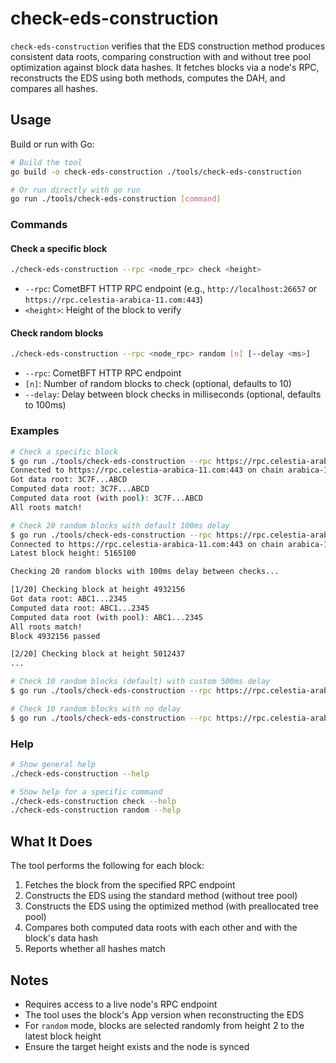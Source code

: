 # check-eds-construction

`check-eds-construction` verifies that the EDS construction method produces consistent data roots, comparing construction with and without tree pool optimization against block data hashes. It fetches blocks via a node's RPC, reconstructs the EDS using both methods, computes the DAH, and compares all hashes.

## Usage

Build or run with Go:

```bash
# Build the tool
go build -o check-eds-construction ./tools/check-eds-construction

# Or run directly with go run
go run ./tools/check-eds-construction [command]
```

### Commands

#### Check a specific block

```bash
./check-eds-construction --rpc <node_rpc> check <height>
```

- `--rpc`: CometBFT HTTP RPC endpoint (e.g., `http://localhost:26657` or `https://rpc.celestia-arabica-11.com:443`)
- `<height>`: Height of the block to verify

#### Check random blocks

```bash
./check-eds-construction --rpc <node_rpc> random [n] [--delay <ms>]
```

- `--rpc`: CometBFT HTTP RPC endpoint
- `[n]`: Number of random blocks to check (optional, defaults to 10)
- `--delay`: Delay between block checks in milliseconds (optional, defaults to 100ms)

### Examples

```bash
# Check a specific block
$ go run ./tools/check-eds-construction --rpc https://rpc.celestia-arabica-11.com:443 check 5165052
Connected to https://rpc.celestia-arabica-11.com:443 on chain arabica-11
Got data root: 3C7F...ABCD
Computed data root: 3C7F...ABCD
Computed data root (with pool): 3C7F...ABCD
All roots match!

# Check 20 random blocks with default 100ms delay
$ go run ./tools/check-eds-construction --rpc https://rpc.celestia-arabica-11.com:443 random 20
Connected to https://rpc.celestia-arabica-11.com:443 on chain arabica-11
Latest block height: 5165100

Checking 20 random blocks with 100ms delay between checks...

[1/20] Checking block at height 4932156
Got data root: ABC1...2345
Computed data root: ABC1...2345
Computed data root (with pool): ABC1...2345
All roots match!
Block 4932156 passed

[2/20] Checking block at height 5012437
...

# Check 10 random blocks (default) with custom 500ms delay
$ go run ./tools/check-eds-construction --rpc https://rpc.celestia-arabica-11.com:443 random --delay 500

# Check 10 random blocks with no delay
$ go run ./tools/check-eds-construction --rpc https://rpc.celestia-arabica-11.com:443 random --delay 0
```

### Help

```bash
# Show general help
./check-eds-construction --help

# Show help for a specific command
./check-eds-construction check --help
./check-eds-construction random --help
```

## What It Does

The tool performs the following for each block:
1. Fetches the block from the specified RPC endpoint
2. Constructs the EDS using the standard method (without tree pool)
3. Constructs the EDS using the optimized method (with preallocated tree pool)
4. Compares both computed data roots with each other and with the block's data hash
5. Reports whether all hashes match

## Notes

- Requires access to a live node's RPC endpoint
- The tool uses the block's App version when reconstructing the EDS
- For `random` mode, blocks are selected randomly from height 2 to the latest block height
- Ensure the target height exists and the node is synced
